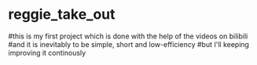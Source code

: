 # reggie_take_out
#this is my first project which is done with the help of the videos on bilibili
#and it is inevitably to be simple, short and low-efficiency
#but I'll keeping improving it continously
